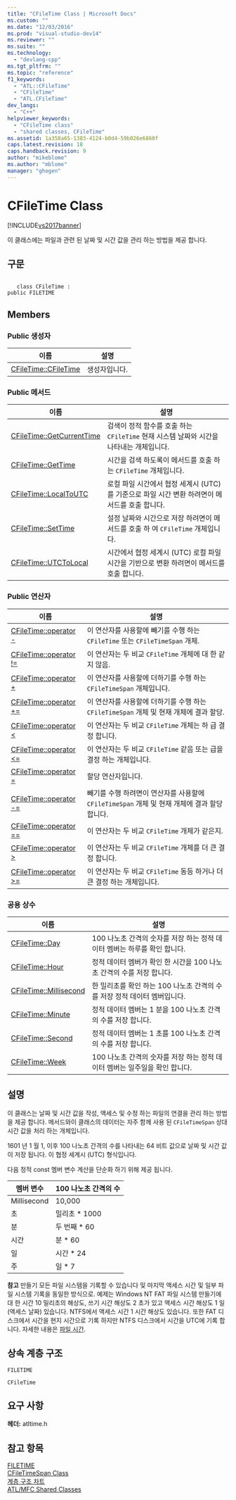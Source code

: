 ```yaml
---
title: "CFileTime Class | Microsoft Docs"
ms.custom: ""
ms.date: "12/03/2016"
ms.prod: "visual-studio-dev14"
ms.reviewer: ""
ms.suite: ""
ms.technology: 
  - "devlang-cpp"
ms.tgt_pltfrm: ""
ms.topic: "reference"
f1_keywords: 
  - "ATL::CFileTime"
  - "CFileTime"
  - "ATL.CFileTime"
dev_langs: 
  - "C++"
helpviewer_keywords: 
  - "CFileTime class"
  - "shared classes, CFileTime"
ms.assetid: 1a358a65-1383-4124-b0d4-59b026e6860f
caps.latest.revision: 18
caps.handback.revision: 9
author: "mikeblome"
ms.author: "mblome"
manager: "ghogen"
---
```

# CFileTime Class
[!INCLUDE[vs2017banner](../../assembler/inline/includes/vs2017banner.md)]

이 클래스에는 파일과 관련 된 날짜 및 시간 값을 관리 하는 방법을 제공 합니다.  
  
## 구문  
  
```  
  
   class CFileTime :   
public FILETIME  
```  
  
## Members  
  
### Public 생성자  
  
|이름|설명|  
|--------|--------|  
|[CFileTime::CFileTime](../Topic/CFileTime::CFileTime.md)|생성자입니다.|  
  
### Public 메서드  
  
|이름|설명|  
|--------|--------|  
|[CFileTime::GetCurrentTime](../Topic/CFileTime::GetCurrentTime.md)|검색이 정적 함수를 호출 하는 `CFileTime` 현재 시스템 날짜와 시간을 나타내는 개체입니다.|  
|[CFileTime::GetTime](../Topic/CFileTime::GetTime.md)|시간을 검색 하도록이 메서드를 호출 하는 `CFileTime` 개체입니다.|  
|[CFileTime::LocalToUTC](../Topic/CFileTime::LocalToUTC.md)|로컬 파일 시간에서 협정 세계시 \(UTC\)를 기준으로 파일 시간 변환 하려면이 메서드를 호출 합니다.|  
|[CFileTime::SetTime](../Topic/CFileTime::SetTime.md)|설정 날짜와 시간으로 저장 하려면이 메서드를 호출 하 여 `CFileTime` 개체입니다.|  
|[CFileTime::UTCToLocal](../Topic/CFileTime::UTCToLocal.md)|시간에서 협정 세계시 \(UTC\) 로컬 파일 시간을 기반으로 변환 하려면이 메서드를 호출 합니다.|  
  
### Public 연산자  
  
|이름|설명|  
|--------|--------|  
|[CFileTime::operator \-](../Topic/CFileTime::operator%20-.md)|이 연산자를 사용할에 빼기를 수행 하는 `CFileTime` 또는 `CFileTimeSpan` 개체.|  
|[CFileTime::operator \!\=](../Topic/CFileTime::operator%20!=.md)|이 연산자는 두 비교 `CFileTime` 개체에 대 한 같지 않음.|  
|[CFileTime::operator \+](../Topic/CFileTime::operator%20+.md)|이 연산자를 사용할에 더하기를 수행 하는 `CFileTimeSpan` 개체입니다.|  
|[CFileTime::operator \+\=](../Topic/CFileTime::operator%20+=.md)|이 연산자를 사용할에 더하기를 수행 하는 `CFileTimeSpan` 개체 및 현재 개체에 결과 할당.|  
|[CFileTime::operator \<](../Topic/CFileTime::operator%20%3C.md)|이 연산자는 두 비교 `CFileTime` 개체는 하 급 결정 합니다.|  
|[CFileTime::operator \<\=](../Topic/CFileTime::operator%20%3C=.md)|이 연산자는 두 비교 `CFileTime` 같음 또는 급을 결정 하는 개체입니다.|  
|[CFileTime::operator \=](../Topic/CFileTime::operator%20=.md)|할당 연산자입니다.|  
|[CFileTime::operator \-\=](../Topic/CFileTime::operator%20-=.md)|빼기를 수행 하려면이 연산자를 사용할에 `CFileTimeSpan` 개체 및 현재 개체에 결과 할당 합니다.|  
|[CFileTime::operator \=\=](../Topic/CFileTime::operator%20==.md)|이 연산자는 두 비교 `CFileTime` 개체가 같은지.|  
|[CFileTime::operator \>](../Topic/CFileTime::operator%20%3E.md)|이 연산자는 두 비교 `CFileTime` 개체를 더 큰 결정 합니다.|  
|[CFileTime::operator \>\=](../Topic/CFileTime::operator%20%3E=.md)|이 연산자는 두 비교 `CFileTime` 동등 하거나 더 큰 결정 하는 개체입니다.|  
  
### 공용 상수  
  
|이름|설명|  
|--------|--------|  
|[CFileTime::Day](../Topic/CFileTime::Day.md)|100 나노초 간격의 숫자를 저장 하는 정적 데이터 멤버는 하루를 확인 합니다.|  
|[CFileTime::Hour](../Topic/CFileTime::Hour.md)|정적 데이터 멤버가 확인 한 시간을 100 나노초 간격의 수를 저장 합니다.|  
|[CFileTime::Millisecond](../Topic/CFileTime::Millisecond.md)|한 밀리초를 확인 하는 100 나노초 간격의 수를 저장 정적 데이터 멤버입니다.|  
|[CFileTime::Minute](../Topic/CFileTime::Minute.md)|정적 데이터 멤버는 1 분을 100 나노초 간격의 수를 저장 합니다.|  
|[CFileTime::Second](../Topic/CFileTime::Second.md)|정적 데이터 멤버는 1 초를 100 나노초 간격의 수를 저장 합니다.|  
|[CFileTime::Week](../Topic/CFileTime::Week.md)|100 나노초 간격의 숫자를 저장 하는 정적 데이터 멤버는 일주일을 확인 합니다.|  
  
## 설명  
 이 클래스는 날짜 및 시간 값을 작성, 액세스 및 수정 하는 파일의 연결을 관리 하는 방법을 제공 합니다.  메서드와이 클래스의 데이터는 자주 함께 사용 된 `CFileTimeSpan` 상대 시간 값을 처리 하는 개체입니다.  
  
 1601 년 1 월 1, 이후 100 나노초 간격의 수를 나타내는 64 비트 값으로 날짜 및 시간 값이 저장 됩니다.  이 협정 세계시 \(UTC\) 형식입니다.  
  
 다음 정적 const 멤버 변수 계산을 단순화 하기 위해 제공 됩니다.  
  
|멤버 변수|100 나노초 간격의 수|  
|-----------|-------------------|  
|Millisecond|10,000|  
|초|밀리초 \* 1000|  
|분|두 번째 \* 60|  
|시간|분 \* 60|  
|일|시간 \* 24|  
|주|일 \* 7|  
  
 **참고**  만들기 모든 파일 시스템을 기록할 수 있습니다 및 마지막 액세스 시간 및 일부 파일 시스템 기록을 동일한 방식으로.  예제는 Windows NT FAT 파일 시스템 만들기에 대 한 시간 10 밀리초의 해상도, 쓰기 시간 해상도 2 초가 있고 액세스 시간 해상도 1 일 \(액세스 날짜\) 있습니다.  NTFS에서 액세스 시간 1 시간 해상도 있습니다.  또한 FAT 디스크에서 시간을 현지 시간으로 기록 하지만 NTFS 디스크에서 시간을 UTC에 기록 합니다.  자세한 내용은  [파일 시간](http://msdn.microsoft.com/library/windows/desktop/ms724290).  
  
## 상속 계층 구조  
 `FILETIME`  
  
 `CFileTime`  
  
## 요구 사항  
 **헤더:** atltime.h  
  
## 참고 항목  
 [FILETIME](http://msdn.microsoft.com/library/windows/desktop/ms724284)   
 [CFileTimeSpan Class](../../atl-mfc-shared/reference/cfiletimespan-class.md)   
 [계층 구조 차트](../../mfc/hierarchy-chart.md)   
 [ATL\/MFC Shared Classes](../../atl-mfc-shared/atl-mfc-shared-classes.md)